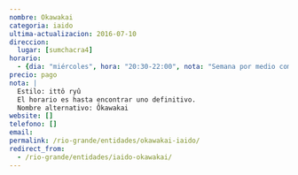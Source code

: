 ```yaml
---
nombre: Okawakai
categoria: iaido
ultima-actualizacion: 2016-07-10
direccion: 
  lugar: [sumchacra4]
horario: 
  - {dia: "miércoles", hora: "20:30-22:00", nota: "Semana por medio compartido con kendo" }
precio: pago
nota: | 
  Estilo: ittô ryû
  El horario es hasta encontrar uno definitivo.
  Nombre alternativo: Ôkawakai
website: []
telefono: []
email: 
permalink: /rio-grande/entidades/okawakai-iaido/
redirect_from:
  - /rio-grande/entidades/iaido-okawakai/
---
```


